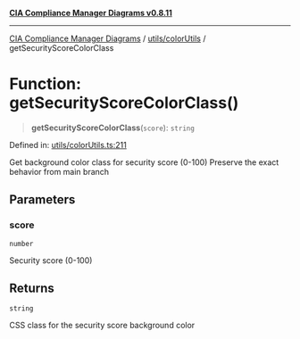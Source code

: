 [**CIA Compliance Manager Diagrams v0.8.11**](../../../README.md)

***

[CIA Compliance Manager Diagrams](../../../modules.md) / [utils/colorUtils](../README.md) / getSecurityScoreColorClass

# Function: getSecurityScoreColorClass()

> **getSecurityScoreColorClass**(`score`): `string`

Defined in: [utils/colorUtils.ts:211](https://github.com/Hack23/cia-compliance-manager/blob/d6eede30e4f01622fe18187e98b207e9a06a781f/src/utils/colorUtils.ts#L211)

Get background color class for security score (0-100)
Preserve the exact behavior from main branch

## Parameters

### score

`number`

Security score (0-100)

## Returns

`string`

CSS class for the security score background color
